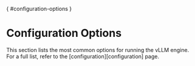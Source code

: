[](){ #configuration-options }

# Configuration Options

This section lists the most common options for running the vLLM engine.
For a full list, refer to the [configuration][configuration] page.
